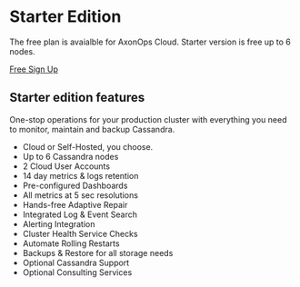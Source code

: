 # Starter Edition

The free plan is avaialble for AxonOps Cloud. Starter version is free up to 6 nodes.

<a href="https://axonops.com/starter/" target="_blank"><span class="sign-up-button">Free Sign Up</span></a></li>

## Starter edition features

One-stop operations for your production cluster with everything you need to monitor, maintain and backup Cassandra.

* Cloud or Self-Hosted, you choose.
* Up to 6 Cassandra nodes
* 2 Cloud User Accounts
* 14 day metrics & logs retention
* Pre-configured Dashboards
* All metrics at 5 sec resolutions
* Hands-free Adaptive Repair
* Integrated Log & Event Search
* Alerting Integration
* Cluster Health Service Checks
* Automate Rolling Restarts
* Backups & Restore for all storage needs
* Optional Cassandra Support
* Optional Consulting Services